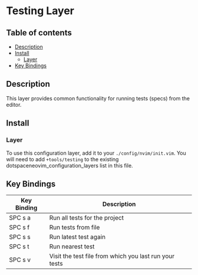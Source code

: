 # Testing Layer

## Table of contents

* [Description](#description)
* [Install](#install)
  * [Layer](#layer)
* [Key Bindings](#key-bindings)

## Description

This layer provides common functionality for running tests (specs) from the editor.

## Install

### Layer

To use this configuration layer, add it to your `./config/nvim/init.vim`. You will need to add `+tools/testing` to the existing dotspaceneovim_configuration_layers list in this file.

## Key Bindings

| Key Binding | Description                                            |
|-------------|--------------------------------------------------------|
| SPC s a     | Run all tests for the project                          |
| SPC s f     | Run tests from file                                    |
| SPC s s     | Run latest test again                                  |
| SPC s t     | Run nearest test                                       |
| SPC s v     | Visit the test file from which you last run your tests |
